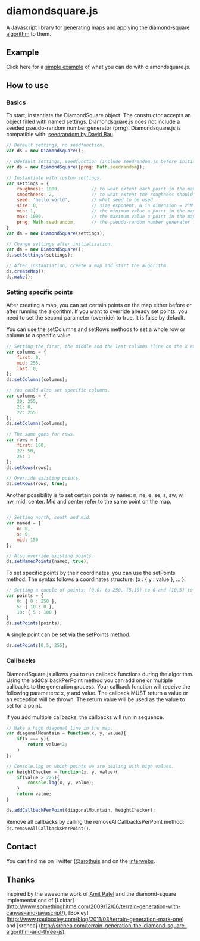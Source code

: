 # diamondsquare.js
A Javascript library for generating maps and applying the [diamond-square algorithm](http://en.wikipedia.org/wiki/Diamond-square_algorithm) to them.

## Example
Click here for a  [simple example](http://www.arothuis.nl/projects/diamondsquare/) of what you can do with diamondsquare.js.

## How to use

### Basics
To start, instantiate the DiamondSquare object. The constructor accepts an object filled with named settings. Diamondsquare.js does not include a seeded pseudo-random number generator (prng). Diamondsquare.js is compatible with: [seedrandom by David Bau](https://github.com/davidbau/seedrandom).

```js
// Default settings, no seedfunction.
var ds = new DiamondSquare();

// Ddefault settings, seedfunction (include seedrandom.js before initializing DiamondSquare).
var ds = new DiamondSquare({prng: Math.seedrandom});

// Instantiate with custom settings.
var settings = {
    roughness: 1000,            // to what extent each point in the map will differ from its neighbor
    smoothness: 2,              // to what extent the roughness should be smoothened
    seed: 'hello world',        // what seed to be used
    size: 8,                    // size exponent, N in dimension = 2^N + 1 (a requirement for the diamond-square algorithm)
    min: 1,                     // the minimum value a point in the map can have 
    max: 1000,                  // the maximum value a point in the map can have
    prng: Math.seedrandom,      // the pseudo-random number generator function to use
}
var ds = new DiamondSquare(settings);

// Change settings after initialization.
var ds = new DiamondSquare();
ds.setSettings(settings);

// After instantiation, create a map and start the algorithm.
ds.createMap();
ds.make();
```
### Setting specific points
After creating a map, you can set certain points on the map either before or after
running the algorithm. If you want to override already set points, you need to set the
second parameter (override) to true. It is false by default.

You can use the setColumns and setRows methods to set 
a whole row or column to a specific value.

```js
// Setting the first, the middle and the last columns (line on the X axis).
var columns = {
    first: 0,
    mid: 255,
    last: 0,
};
ds.setColumns(columns);

// You could also set specific columns.
var columns = {
    20: 255,
    21: 0,
    22: 255
};
ds.setColumns(columns);

// The same goes for rows.
var rows = {
    first: 100,
    22: 50,
    25: 1
};
ds.setRows(rows);

// Override existing points.
ds.setRows(rows, true);
```

Another possibility is to set certain points by name: n, ne, e, se, s, sw, w, nw, mid, center.
Mid and center refer to the same point on the map.
```js

// Setting north, south and mid.
var named = {
    n: 0,
    s: 0,
    mid: 150
};

// Also override existing points.
ds.setNamedPoints(named, true);

```

To set specific points by their coordinates, you can use the setPoints method. 
The syntax follows a coordinates structure: {x : { y : value }, ... }. 

```js
// Setting a couple of points: (0,0) to 250, (5,10) to 0 and (10,5) to 100.
var points = {
    0: { 0 : 250 },
    5: { 10 : 0 },
    10: { 5 : 100 }
}
ds.setPoints(points);
```
A single point can be set via the setPoints method.

```js
ds.setPoints(0,5, 255);
```
### Callbacks
DiamondSquare.js allows you to run callback functions during the algorithm. Using the
addCallbackPerPoint method you can add one or multiple callbacks to the generation process.
Your callback function will receive the following parameters: x, y and value. 
The callback MUST return a value or an exception will be thrown. The return value will
be used as the value to set for a point.

If you add multiple callbacks, the callbacks will run in sequence.

```js
// Make a high diagonal line in the map.
var diagonalMountain = function(x, y, value){
    if(x === y){
        return value*2;
    }
};

// Console.log on which points we are dealing with high values.
var heightChecker = function(x, y, value){
    if(value > 225){
        console.log(x, y, value);
    }
    return value;
}

ds.addCallbackPerPoint(diagonalMountain, heightChecker);

```
Remove all callbacks by calling the removeAllCallbacksPerPoint method: `ds.removeAllCallbacksPerPoint()`.

## Contact
You can find me on Twitter ([@arothuis](http://www.twitter.nl/arothuis) and on the [interwebs](http://www.arothuis.nl).

## Thanks
Inspired by the awesome work of [Amit Patel](http://www.redblobgames.com/) and the diamond-square implementations of [Loktar] (http://www.somethinghitme.com/2009/12/06/terrain-generation-with-canvas-and-javascript/), [Boxley] (http://www.paulboxley.com/blog/2011/03/terrain-generation-mark-one) and [srchea] (http://srchea.com/terrain-generation-the-diamond-square-algorithm-and-three-js).
